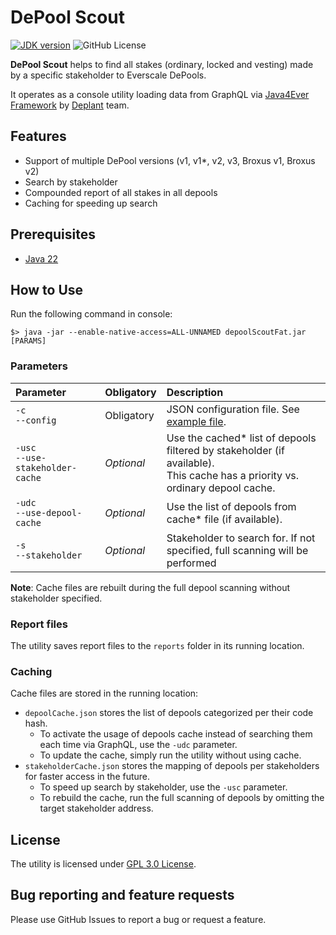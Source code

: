 # DePool Scout

[![JDK version](https://img.shields.io/badge/Java-22-green.svg)](https://shields.io/)
![GitHub License](https://img.shields.io/github/license/vp-mazekine/depool-scout)


**DePool Scout** helps to find all stakes (ordinary, locked and vesting) made by a specific stakeholder to Everscale DePools.

It operates as a console utility loading data from GraphQL via [Java4Ever Framework](https://github.com/deplant/java4ever-framework) by [Deplant](https://github.com/deplant/) team.

## Features
* Support of multiple DePool versions (v1, v1*, v2, v3, Broxus v1, Broxus v2)
* Search by stakeholder
* Compounded report of all stakes in all depools
* Caching for speeding up search

## Prerequisites
* [Java 22](https://adoptium.net/temurin/releases/?version=22)

## How to Use

Run the following command in console:

```shell
$> java -jar --enable-native-access=ALL-UNNAMED depoolScoutFat.jar [PARAMS]
```

### Parameters

| Parameter                             | Obligatory | Description                                                                                                                      |
|:--------------------------------------|:-----------|:---------------------------------------------------------------------------------------------------------------------------------|
| `-c`<br/>`--config` | Obligatory | JSON configuration file. See [example file](src/main/resources/testConfig.json).                                                 |
| `-usc`<br/>`--use-stakeholder-cache` | *Optional* | Use the cached* list of depools filtered by stakeholder (if available).<br/>This cache has a priority vs. ordinary depool cache. |
| `-udc`<br/>`--use-depool-cache` | *Optional* | Use the list of depools from cache* file (if available).                                                                         |
| `-s`<br/>`--stakeholder` | *Optional* |  Stakeholder to search for. If not specified, full scanning will be performed                                                    |

**Note**: Cache files are rebuilt during the full depool scanning without stakeholder specified.

### Report files

The utility saves report files to the `reports` folder in its running location.

### Caching

Cache files are stored in the running location:
* `depoolCache.json` stores the list of depools categorized per their code hash.
  * To activate the usage of depools cache instead of searching them each time via GraphQL, use the `-udc` parameter.
  * To update the cache, simply run the utility without using cache.
* `stakeholderCache.json` stores the mapping of depools per stakeholders for faster access in the future.
  * To speed up search by stakeholder, use the `-usc` parameter.
  * To rebuild the cache, run the full scanning of depools by omitting the target stakeholder address.

## License

The utility is licensed under [GPL 3.0 License](LICENSE).

## Bug reporting and feature requests  

Please use GitHub Issues to report a bug or request a feature.